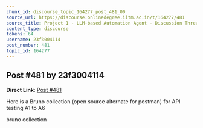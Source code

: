 ```yaml
---
chunk_id: discourse_topic_164277_post_481_00
source_url: https://discourse.onlinedegree.iitm.ac.in/t/164277/481
source_title: Project 1 - LLM-based Automation Agent - Discussion Thread [TDS Jan 2025]
content_type: discourse
tokens: 64
username: 23f3004114
post_number: 481
topic_id: 164277
---
```


## Post #481 by 23f3004114

**Direct Link**: [Post #481](https://discourse.onlinedegree.iitm.ac.in/t/164277/481)

Here is a Bruno collection (open source alternate for postman) for API testing A1 to A6

bruno collection
